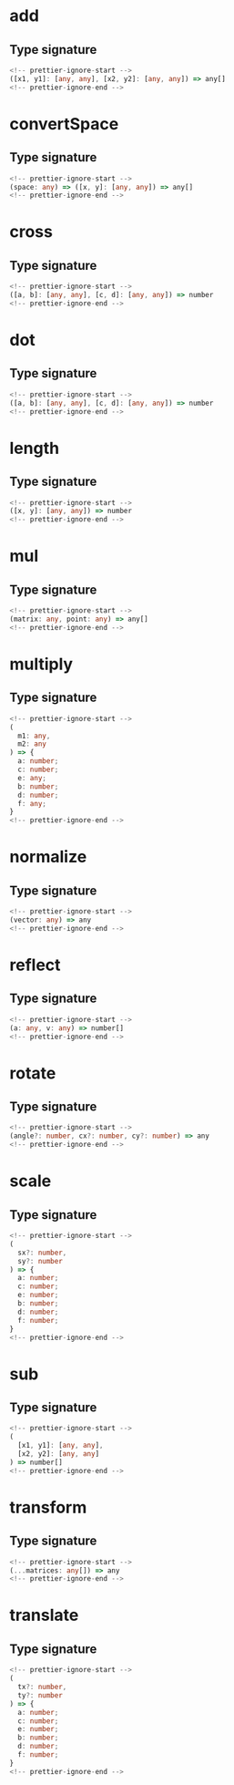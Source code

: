 # add

## Type signature

```typescript
<!-- prettier-ignore-start -->
([x1, y1]: [any, any], [x2, y2]: [any, any]) => any[]
<!-- prettier-ignore-end -->
```

# convertSpace

## Type signature

```typescript
<!-- prettier-ignore-start -->
(space: any) => ([x, y]: [any, any]) => any[]
<!-- prettier-ignore-end -->
```

# cross

## Type signature

```typescript
<!-- prettier-ignore-start -->
([a, b]: [any, any], [c, d]: [any, any]) => number
<!-- prettier-ignore-end -->
```

# dot

## Type signature

```typescript
<!-- prettier-ignore-start -->
([a, b]: [any, any], [c, d]: [any, any]) => number
<!-- prettier-ignore-end -->
```

# length

## Type signature

```typescript
<!-- prettier-ignore-start -->
([x, y]: [any, any]) => number
<!-- prettier-ignore-end -->
```

# mul

## Type signature

```typescript
<!-- prettier-ignore-start -->
(matrix: any, point: any) => any[]
<!-- prettier-ignore-end -->
```

# multiply

## Type signature

```typescript
<!-- prettier-ignore-start -->
(
  m1: any,
  m2: any
) => {
  a: number;
  c: number;
  e: any;
  b: number;
  d: number;
  f: any;
}
<!-- prettier-ignore-end -->
```

# normalize

## Type signature

```typescript
<!-- prettier-ignore-start -->
(vector: any) => any
<!-- prettier-ignore-end -->
```

# reflect

## Type signature

```typescript
<!-- prettier-ignore-start -->
(a: any, v: any) => number[]
<!-- prettier-ignore-end -->
```

# rotate

## Type signature

```typescript
<!-- prettier-ignore-start -->
(angle?: number, cx?: number, cy?: number) => any
<!-- prettier-ignore-end -->
```

# scale

## Type signature

```typescript
<!-- prettier-ignore-start -->
(
  sx?: number,
  sy?: number
) => {
  a: number;
  c: number;
  e: number;
  b: number;
  d: number;
  f: number;
}
<!-- prettier-ignore-end -->
```

# sub

## Type signature

```typescript
<!-- prettier-ignore-start -->
(
  [x1, y1]: [any, any],
  [x2, y2]: [any, any]
) => number[]
<!-- prettier-ignore-end -->
```

# transform

## Type signature

```typescript
<!-- prettier-ignore-start -->
(...matrices: any[]) => any
<!-- prettier-ignore-end -->
```

# translate

## Type signature

```typescript
<!-- prettier-ignore-start -->
(
  tx?: number,
  ty?: number
) => {
  a: number;
  c: number;
  e: number;
  b: number;
  d: number;
  f: number;
}
<!-- prettier-ignore-end -->
```
